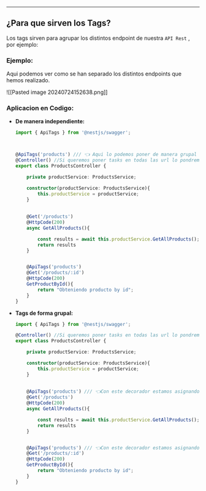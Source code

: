 
---
## ¿Para que sirven los Tags?
Los tags sirven para agrupar los distintos endpoint de nuestra `API Rest` , por ejemplo:

### Ejemplo:
Aqui podemos ver como se han separado los distintos endpoints que hemos realizado.

![[Pasted image 20240724152638.png]]


### Aplicacion en Codigo:

- **De manera independiente:**

	```typescript
	import { ApiTags } from '@nestjs/swagger';



	@ApiTags('products') /// 👈 Aqui lo podemos poner de manera grupal
	@Controller() //Si queremos poner tasks en todas las url lo pondremos aqui.
	export class ProductsController {
	
	    private productService: ProductsService;
	
	    constructor(productService: ProductsService){
	        this.productService = productService;
	    }
	    
	    
	    @Get('/products')
	    @HttpCode(200)
	    async GetAllProducts(){
	
	        const results = await this.productService.GetAllProducts();
	        return results
	    }
	
	
	    @ApiTags('products') 
	    @Get('/products/:id')
	    @HttpCode(200)
	    GetProductById(){
	        return "Obteniendo producto by id";
	    }
	}
	```


- **Tags de forma grupal:**

	```typescript
	import { ApiTags } from '@nestjs/swagger';
	
	@Controller() //Si queremos poner tasks en todas las url lo pondremos aqui.
	export class ProductsController {
	
	    private productService: ProductsService;
	
	    constructor(productService: ProductsService){
	        this.productService = productService;
	    }
	    
	    
	    @ApiTags('products') /// 👈Con este decorador estamos asignandole un tag
	    @Get('/products')
	    @HttpCode(200)
	    async GetAllProducts(){
	
	        const results = await this.productService.GetAllProducts();
	        return results
	    }
	
	
	    @ApiTags('products') /// 👈Con este decorador estamos asignandole un tag
	    @Get('/products/:id')
	    @HttpCode(200)
	    GetProductById(){
	        return "Obteniendo producto by id";
	    }
	}
	```


























